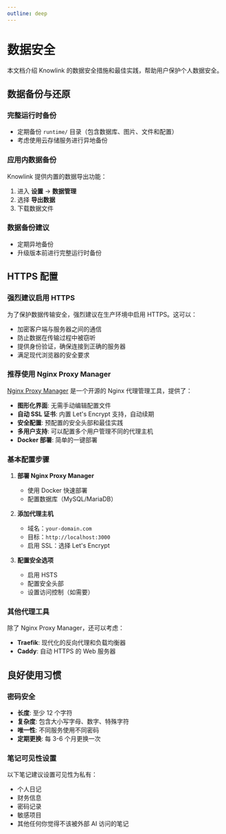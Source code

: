 ```yaml
---
outline: deep
---
```


# 数据安全

本文档介绍 Knowlink 的数据安全措施和最佳实践，帮助用户保护个人数据安全。

## 数据备份与还原

### 完整运行时备份

- 定期备份 `runtime/` 目录（包含数据库、图片、文件和配置）
- 考虑使用云存储服务进行异地备份

### 应用内数据备份

Knowlink 提供内置的数据导出功能：

1. 进入 **设置** → **数据管理**
2. 选择 **导出数据**
3. 下载数据文件

### 数据备份建议

- 定期异地备份
- 升级版本前进行完整运行时备份

## HTTPS 配置

### 强烈建议启用 HTTPS

为了保护数据传输安全，强烈建议在生产环境中启用 HTTPS。这可以：

- 加密客户端与服务器之间的通信
- 防止数据在传输过程中被窃听
- 提供身份验证，确保连接到正确的服务器
- 满足现代浏览器的安全要求

### 推荐使用 Nginx Proxy Manager

[Nginx Proxy Manager](https://nginxproxymanager.com/) 是一个开源的 Nginx 代理管理工具，提供了：

- **图形化界面**: 无需手动编辑配置文件
- **自动 SSL 证书**: 内置 Let's Encrypt 支持，自动续期
- **安全配置**: 预配置的安全头部和最佳实践
- **多用户支持**: 可以配置多个用户管理不同的代理主机
- **Docker 部署**: 简单的一键部署

### 基本配置步骤

1. **部署 Nginx Proxy Manager**

   - 使用 Docker 快速部署
   - 配置数据库（MySQL/MariaDB）

2. **添加代理主机**

   - 域名：`your-domain.com`
   - 目标：`http://localhost:3000`
   - 启用 SSL：选择 Let's Encrypt

3. **配置安全选项**
   - 启用 HSTS
   - 配置安全头部
   - 设置访问控制（如需要）

### 其他代理工具

除了 Nginx Proxy Manager，还可以考虑：

- **Traefik**: 现代化的反向代理和负载均衡器
- **Caddy**: 自动 HTTPS 的 Web 服务器

## 良好使用习惯

### 密码安全

- **长度**: 至少 12 个字符
- **复杂度**: 包含大小写字母、数字、特殊字符
- **唯一性**: 不同服务使用不同密码
- **定期更换**: 每 3-6 个月更换一次

### 笔记可见性设置

以下笔记建议设置可见性为私有：

- 个人日记
- 财务信息
- 密码记录
- 敏感项目
- 其他任何你觉得不该被外部 AI 访问的笔记
